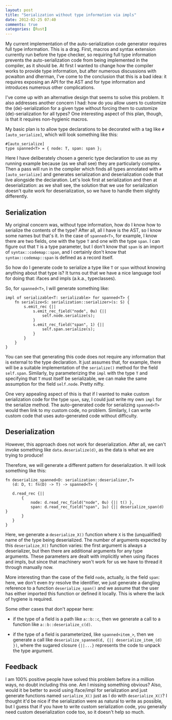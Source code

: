 ```yaml
---
layout: post
title: "Serialization without type information via impls"
date: 2012-02-25 07:40
comments: true
categories: [Rust]
---
```


My current implementation of the auto-serialization code generator
requires full type information.  This is a drag.  First, macros and
syntax extension currently run before the type checker, so requiring
full type information prevents the auto-serialization code from being
implemented in the compiler, as it should be.  At first I wanted to
change how the compiler works to provide type information, but after
numerous discussions with pcwalton and dherman, I've come to the
conclusion that this is a bad idea: it requires exposing an API for
the AST and for type information and introduces numerous other
complications.

I've come up with an alternative design that seems to solve this
problem.  It also addresses another concern I had: how do you allow
users to customize the (de)-serialization for a given type without
forcing them to customize (de)-serialization for all types?  One
interesting aspect of this plan, though, is that it requires
non-hygienic macros.

My basic plan is to allow type declarations to be decorated with a tag
like `#[auto_serialize]`, which will look something like this:

    #[auto_serialize]
    type spanned<T> = { node: T, span: span };
    
Here I have deliberately chosen a generic type declaration to use as
my running example because (as we shall see) they are particularly
complex.  Then a pass will run in the compiler which finds all types
annotated with `#[auto_serialize]` and generates serialization and
deserialization code that live alongside the declaration.  Let's look
first at serialization and then at deserialization: as we shall see,
the solution that we use for serialization doesn't quite work for
deserialization, so we have to handle them slightly differently.

## Serialization

My original concern was, without type information, how do I know how
to serialize the contents of the type?  After all, all I have is the
AST, so I know some names but that's it.  In the case of `spanned<T>`,
for example, I know there are two fields, one with the type `T` and
one with the type `span`.  I can figure out that `T` is a type
parameter, but I don't know that `span` is an import of
`syntax::codemap::span`, and I certainly don't know that
`syntax::codemap::span` is defined as a record itself.

So how do I generate code to serialize a type like `T` or `span`
without knowing anything about that type is?  It turns out that we
have a nice language tool for doing that: ifaces and impls (a.k.a.,
typeclasses).

So, for `spanned<T>`, I will generate something like:

    impl of serializable<T: serializable> for spanned<T> {
        fn serialize<S: serialization::serializer>(s: S) {
            s.emit_rec {||
                s.emit_rec_field("node", 0u) {||
                    self.node.serialize(s);
                }
                s.emit_rec_field("span", 1) {||
                    self.span.serialize(s);
                }
            }
        }
    }

You can see that generating this code does not require any information
that is external to the type declaration.  It just assumes that, for
example, there will be a suitable implementation of the `serialize()`
method for the field `self.span`.  Similarly, by parameterizing the
`impl` with the type `T` and specifying that `T` must itself be
serializable, we can make the same assumption for the field
`self.node`.  Pretty nifty.

One very appealing aspect of this is that if I wanted to make custom
serialization code for the type `span`, say, I could just write my own
`impl` for the serialize method.  The auto-generated code for
serializing `spanned<T>` would then link to my custom code, no
problem.  Similarly, I can write custom code that uses auto-generated
code without difficulty.

## Deserialization

However, this approach does not work for deserialization.  After all,
we can't invoke something like `data.deserialize(d)`, as the data is
what we are trying to produce!

Therefore, we will generate a different pattern for deserialization.
It will look something like this:

    fn deserialize_spanned<D: serialization::deserializer,T>
       (d: D, t: fn(D) -> T) -> spanned<T> {
       
       d.read_rec {||
           {
               node: d.read_rec_field("node", 0u) {|| t() },
               span: d.read_rec_field("span", 1u) {|| deserialize_span(d) }
           }
       }
    }

Here, we generate a `deserialize_X()` function where `X` is the
(unqualified) name of the type being deserialized. The number of
arguments expected by this `deserialize_X()` function varies: the
first argument is always a deserializer, but then there are additional
arguments for any type arguments.  These parameters are dealt with
implicitly when using ifaces and impls, but since that machinery won't
work for us we have to thread it through manually now.

More interesting than the case of the field `node`, actually, is the
field `span`: here, we don't even *try* resolve the identifier, we
just generate a dangling reference to a function `deserialize_span()`
and we assume that the user has either imported this function or
defined it locally.  This is where the lack of hygiene is required.

Some other cases that don't appear here:

- if the type of a field is a path like `a::b::c`, then we generate a
  call to a function like `a::b::deserialize_c(d)`.
  
- if the type of a field is parameterized, like `spanned<item_>`, then
  we generate a call like `deserialize_spanned(d, {||
  deserialize_item_(d) })`, where the sugared closure `{||...}`
  represents the code to unpack the type argument.
  
## Feedback

I am 100% positive people have solved this problem before in a million
ways, no doubt including this one.  Am I missing something obvious?
Also, would it be better to avoid using iface/impl for serialization
and just generate functions named `serialize_X()` just as I do with
`deserialize_X()`? I thought it'd be nice if the serialization were as
natural to write as possible, but I guess that if you have to write
custom serialization code, you generally need custom deserialization
code too, so it doesn't help so much.

